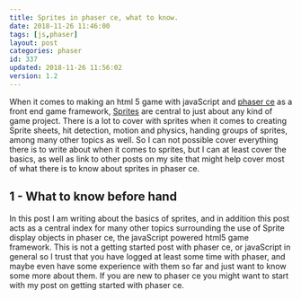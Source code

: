 ```yaml
---
title: Sprites in phaser ce, what to know.
date: 2018-11-26 11:46:00
tags: [js,phaser]
layout: post
categories: phaser
id: 337
updated: 2018-11-26 11:56:02
version: 1.2
---
```


When it comes to making an html 5 game with javaScript and [phaser ce](https://photonstorm.github.io/phaser-ce/index.html) as a front end game framework, [Sprites](https://photonstorm.github.io/phaser-ce/Phaser.Sprite.html) are central to just about any kind of game project. There is a lot to cover with sprites when it comes to creating Sprite sheets, hit detection, motion and physics, handing groups of sprites, among many other topics as well. So I can not possible cover everything there is to write about when it comes to sprites, but I can at least cover the basics, as well as link to other posts on my site that might help cover most of what there is to know about sprites in phaser ce.

<!-- more -->

## 1 - What to know before hand

In this post I am writing about the basics of sprites, and in addition this post acts as a central index for many other topics surrounding the use of Sprite display objects in phaser ce, the javaScript powered html5 game framework. This is not a getting started post with phaser ce, or javaScript in general so I trust that you have logged at least some time with phaser, and maybe even have some experience with them so far and just want to know some more about them. If you are new to phaser ce you might want to start with my post on getting started with phaser ce.